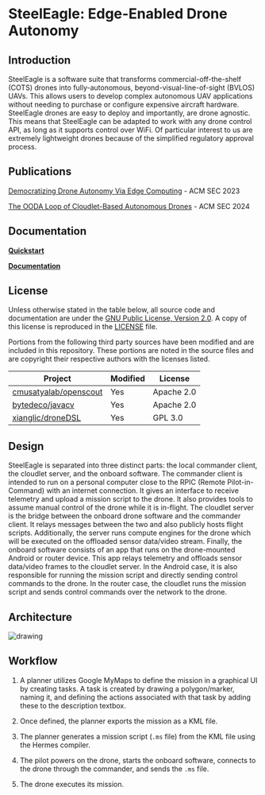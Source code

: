 <!--
SPDX-FileCopyrightText: 2023 Carnegie Mellon University - Satyalab

SPDX-License-Identifier: GPL-2.0-only
-->

SteelEagle: Edge-Enabled Drone Autonomy
===========

Introduction
------------
SteelEagle is a software suite that transforms commercial-off-the-shelf (COTS) drones into fully-autonomous, beyond-visual-line-of-sight (BVLOS) UAVs. This allows users to develop complex autonomous UAV applications without needing to purchase or configure expensive aircraft hardware. SteelEagle drones are easy to deploy and importantly, are drone agnostic. This means that SteelEagle can be adapted to work with any drone control API, as long as it supports control over WiFi. Of particular interest to us are extremely lightweight drones because of the simplified regulatory approval process.

Publications
------------

[Democratizing Drone Autonomy Via Edge Computing](https://ieeexplore.ieee.org/document/10419264) - ACM SEC 2023

[The OODA Loop of Cloudlet-Based Autonomous Drones](https://ieeexplore.ieee.org/document/10818112) - ACM SEC 2024

Documentation
--------------

[**Quickstart**](https://cmusatyalab.github.io/steeleagle/getting_started/overview/)

[**Documentation**](https://cmusatyalab.github.io/steeleagle/)

License
-----
Unless otherwise stated in the table below, all source code and documentation are under the [GNU Public License, Version 2.0](https://www.gnu.org/licenses/old-licenses/gpl-2.0.en.html).
A copy of this license is reproduced in the [LICENSE](LICENSE) file.

Portions from the following third party sources have
been modified and are included in this repository.
These portions are noted in the source files and are
copyright their respective authors with
the licenses listed.

Project | Modified | License
---|---|---|
[cmusatyalab/openscout](https://github.com/cmusatyalab/openscout) | Yes | Apache 2.0
[bytedeco/javacv](https://github.com/bytedeco/javacv) | Yes | Apache 2.0
[xianglic/droneDSL](https://github.com/xianglic/droneDSL) | Yes | GPL 3.0

Design
------
SteelEagle is separated into three distinct parts: the local commander client, the cloudlet server, and the onboard software. The commander client is intended to run on a personal computer close to the RPIC (Remote Pilot-in-Command) with an internet connection. It gives an interface to receive telemetry and upload a mission script to the drone. It also provides tools to assume manual control of the drone while it is in-flight. The cloudlet server is the bridge between the onboard drone software and the commander client. It relays messages between the two and also publicly hosts flight scripts. Additionally, the server runs compute engines for the drone which will be executed on the offloaded sensor data/video stream. Finally, the onboard software consists of an app that runs on the drone-mounted Android or router device. This app relays telemetry and offloads sensor data/video frames to the cloudlet server. In the Android case, it is also responsible for running the mission script and directly sending control commands to the drone. In the router case, the cloudlet runs the mission script and sends control commands over the network to the drone.

Architecture
------
![drawing](https://github.com/cmusatyalab/steeleagle/blob/main/docs/modules/images/system-arch.png)

Workflow
--------
1. A planner utilizes Google MyMaps to define the mission in a graphical UI by creating tasks. A task is created by drawing a polygon/marker, naming it, and defining the actions associated with that task by adding these to the description textbox.

2. Once defined, the planner exports the mission as a KML file.

3. The planner generates a mission script (`.ms` file) from the KML file using the Hermes compiler.

4. The pilot powers on the drone, starts the onboard software, connects to the drone through the commander, and sends the `.ms` file.

5. The drone executes its mission.



